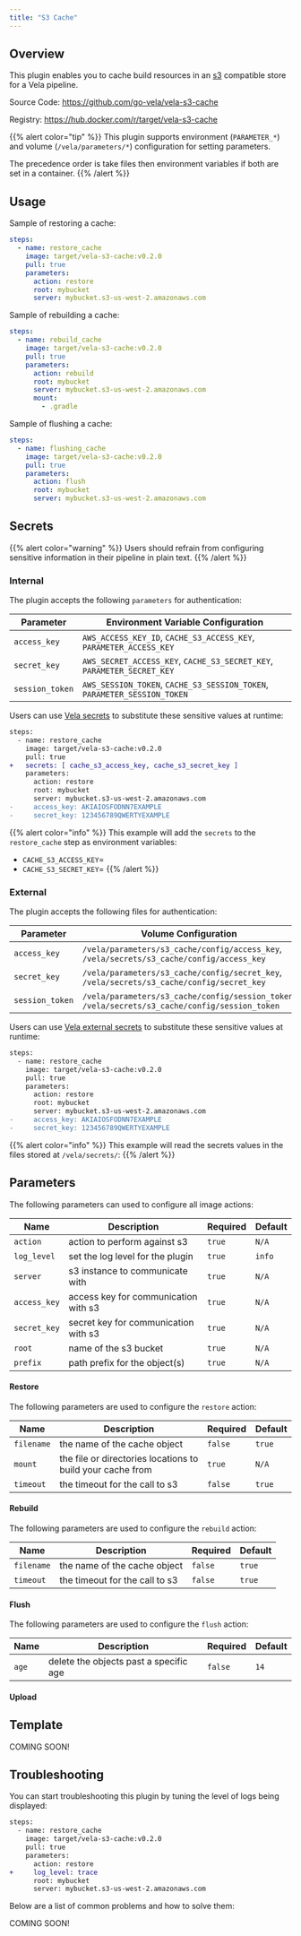 ```yaml
---
title: "S3 Cache"
---
```


## Overview

This plugin enables you to cache build resources in an [s3](https://aws.amazon.com/s3/) compatible store for a Vela pipeline.

Source Code: https://github.com/go-vela/vela-s3-cache

Registry: https://hub.docker.com/r/target/vela-s3-cache

{{% alert color="tip" %}}
This plugin supports environment (`PARAMETER_*`) and volume (`/vela/parameters/*`) configuration for setting parameters.

The precedence order is take files then environment variables if both are set in a container.
{{% /alert %}}

## Usage

Sample of restoring a cache:

```yaml
steps:
  - name: restore_cache
    image: target/vela-s3-cache:v0.2.0
    pull: true
    parameters:
      action: restore
      root: mybucket
      server: mybucket.s3-us-west-2.amazonaws.com
```

Sample of rebuilding a cache:

```yaml
steps:
  - name: rebuild_cache
    image: target/vela-s3-cache:v0.2.0
    pull: true
    parameters:
      action: rebuild
      root: mybucket
      server: mybucket.s3-us-west-2.amazonaws.com
      mount:
        - .gradle
```

Sample of flushing a cache:

```yaml
steps:
  - name: flushing_cache
    image: target/vela-s3-cache:v0.2.0
    pull: true
    parameters:
      action: flush
      root: mybucket
      server: mybucket.s3-us-west-2.amazonaws.com
```

## Secrets

{{% alert color="warning" %}}
Users should refrain from configuring sensitive information in their pipeline in plain text.
{{% /alert %}}

### Internal

The plugin accepts the following `parameters` for authentication:

| Parameter       | Environment Variable Configuration                                       |
| --------------- | ------------------------------------------------------------------------ |
| `access_key`    | `AWS_ACCESS_KEY_ID`, `CACHE_S3_ACCESS_KEY`, `PARAMETER_ACCESS_KEY`       |
| `secret_key`    | `AWS_SECRET_ACCESS_KEY`, `CACHE_S3_SECRET_KEY`, `PARAMETER_SECRET_KEY`   |
| `session_token` | `AWS_SESSION_TOKEN`, `CACHE_S3_SESSION_TOKEN`, `PARAMETER_SESSION_TOKEN` |

Users can use [Vela secrets](/docs/concepts/pipeline/secrets/) to substitute these sensitive values at runtime:

```diff
steps:
  - name: restore_cache
    image: target/vela-s3-cache:v0.2.0
    pull: true
+   secrets: [ cache_s3_access_key, cache_s3_secret_key ]
    parameters:
      action: restore
      root: mybucket
      server: mybucket.s3-us-west-2.amazonaws.com
-     access_key: AKIAIOSFODNN7EXAMPLE
-     secret_key: 123456789QWERTYEXAMPLE
```

{{% alert color="info" %}}
This example will add the `secrets` to the `restore_cache` step as environment variables:

- `CACHE_S3_ACCESS_KEY`=<value>
- `CACHE_S3_SECRET_KEY`=<value>
{{% /alert %}}

### External

The plugin accepts the following files for authentication:

| Parameter       | Volume Configuration                                                       |
| --------------- | ------------------------------------------------------------------------ |
| `access_key`    | `/vela/parameters/s3_cache/config/access_key`, `/vela/secrets/s3_cache/config/access_key`       |
| `secret_key`    | `/vela/parameters/s3_cache/config/secret_key`, `/vela/secrets/s3_cache/config/secret_key`   |
| `session_token` | `/vela/parameters/s3_cache/config/session_token`, `/vela/secrets/s3_cache/config/session_token` |

Users can use [Vela external secrets](/docs/concepts/pipeline/secrets/) to substitute these sensitive values at runtime:

```diff
steps:
  - name: restore_cache
    image: target/vela-s3-cache:v0.2.0
    pull: true
    parameters:
      action: restore
      root: mybucket
      server: mybucket.s3-us-west-2.amazonaws.com
-     access_key: AKIAIOSFODNN7EXAMPLE
-     secret_key: 123456789QWERTYEXAMPLE
```

{{% alert color="info" %}}
This example will read the secrets values in the files stored at `/vela/secrets/`:
{{% /alert %}}

## Parameters

The following parameters can used to configure all image actions:

| Name         | Description                          | Required | Default |
| ------------ | ------------------------------------ | -------- | ------- |
| `action`     | action to perform against s3         | `true`   | `N/A`   |
| `log_level`  | set the log level for the plugin     | `true`   | `info`  |
| `server`     | s3 instance to communicate with      | `true`   | `N/A`   |
| `access_key` | access key for communication with s3 | `true`   | `N/A`   |
| `secret_key` | secret key for communication with s3 | `true`   | `N/A`   |
| `root`       | name of the s3 bucket                | `true`   | `N/A`   |
| `prefix`     | path prefix for the object(s)        | `true`   | `N/A`   |

#### Restore

The following parameters are used to configure the `restore` action:

| Name       | Description                                                | Required | Default |
| ---------- | ---------------------------------------------------------- | -------- | ------  |
| `filename` | the name of the cache object                               | `false`  | `true`  |
| `mount`    | the file or directories locations to build your cache from | `true`   | `N/A`   |
| `timeout`  | the timeout for the call to s3                             | `false`  | `true`  |


#### Rebuild

The following parameters are used to configure the `rebuild` action:

| Name       | Description                    | Required | Default |
| ---------- | ------------------------------ | -------- | ------  |
| `filename` | the name of the cache object   | `false`  | `true`  |
| `timeout`  | the timeout for the call to s3 | `false`  | `true`  |

#### Flush

The following parameters are used to configure the `flush` action:

| Name  | Description                              | Required | Default |
| ----- | ---------------------------------------- | -------- | ------- |
| `age` | delete the objects past a specific age   | `false`  | `14`    |

#### Upload

## Template

COMING SOON!

## Troubleshooting

You can start troubleshooting this plugin by tuning the level of logs being displayed:

```diff
steps:
  - name: restore_cache
    image: target/vela-s3-cache:v0.2.0
    pull: true
    parameters:
      action: restore
+     log_level: trace
      root: mybucket
      server: mybucket.s3-us-west-2.amazonaws.com
```

Below are a list of common problems and how to solve them:

COMING SOON!

